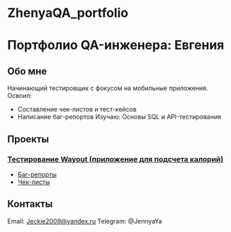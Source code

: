 # ZhenyaQA_portfolio

# Портфолио QA-инженера: Евгения

## Обо мне
Начинающий тестировщик с фокусом на мобильные приложения. Освоил:
- Составление чек-листов и тест-кейсов
- Написание баг-репортов
  Изучаю: Основы SQL и API-тестирования

## Проекты
### [Тестирование Wayout (приложение для подсчета калорий)](/wayout-project)
- [Баг-репорты](/bug-reports)
- [Чек-листы](/checklists)

## Контакты
Email: Jeckie2009@yandex.ru 
Telegram: @JennyaYa
